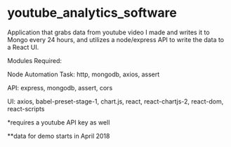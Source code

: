 # youtube_analytics_software
Application that grabs data from youtube video I made and writes it to Mongo every 24 hours, and utilizes a node/express API to write the data to a React UI. 

Modules Required:

Node Automation Task: http, mongodb, axios, assert

API: express, mongodb, assert, cors
  
UI: axios, babel-preset-stage-1, chart.js, react, react-chartjs-2, react-dom, react-scripts
  
  
*requires a youtube API key as well

**data for demo starts in April 2018
